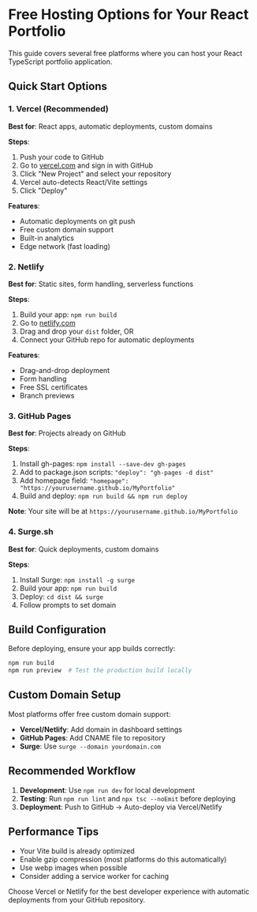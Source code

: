 # Free Hosting Options for Your React Portfolio

This guide covers several free platforms where you can host your React TypeScript portfolio application.

## Quick Start Options

### 1. Vercel (Recommended)
**Best for**: React apps, automatic deployments, custom domains

**Steps**:
1. Push your code to GitHub
2. Go to [vercel.com](https://vercel.com) and sign in with GitHub
3. Click "New Project" and select your repository
4. Vercel auto-detects React/Vite settings
5. Click "Deploy"

**Features**:
- Automatic deployments on git push
- Free custom domain support
- Built-in analytics
- Edge network (fast loading)

### 2. Netlify
**Best for**: Static sites, form handling, serverless functions

**Steps**:
1. Build your app: `npm run build`
2. Go to [netlify.com](https://netlify.com)
3. Drag and drop your `dist` folder, OR
4. Connect your GitHub repo for automatic deployments

**Features**:
- Drag-and-drop deployment
- Form handling
- Free SSL certificates
- Branch previews

### 3. GitHub Pages
**Best for**: Projects already on GitHub

**Steps**:
1. Install gh-pages: `npm install --save-dev gh-pages`
2. Add to package.json scripts: `"deploy": "gh-pages -d dist"`
3. Add homepage field: `"homepage": "https://yourusername.github.io/MyPortfolio"`
4. Build and deploy: `npm run build && npm run deploy`

**Note**: Your site will be at `https://yourusername.github.io/MyPortfolio`

### 4. Surge.sh
**Best for**: Quick deployments, custom domains

**Steps**:
1. Install Surge: `npm install -g surge`
2. Build your app: `npm run build`
3. Deploy: `cd dist && surge`
4. Follow prompts to set domain

## Build Configuration

Before deploying, ensure your app builds correctly:

```bash
npm run build
npm run preview  # Test the production build locally
```

## Custom Domain Setup

Most platforms offer free custom domain support:
- **Vercel/Netlify**: Add domain in dashboard settings
- **GitHub Pages**: Add CNAME file to repository
- **Surge**: Use `surge --domain yourdomain.com`

## Recommended Workflow

1. **Development**: Use `npm run dev` for local development
2. **Testing**: Run `npm run lint` and `npx tsc --noEmit` before deploying
3. **Deployment**: Push to GitHub → Auto-deploy via Vercel/Netlify

## Performance Tips

- Your Vite build is already optimized
- Enable gzip compression (most platforms do this automatically)
- Use webp images when possible
- Consider adding a service worker for caching

Choose Vercel or Netlify for the best developer experience with automatic deployments from your GitHub repository.